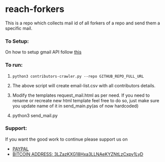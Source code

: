 # reach-forkers

This is a repo which collects mail id of all forkers of a repo and send them a specific mail.


### To Setup:

On how to setup gmail API follow [this](https://github.com/shankarj67/python-gmail-api/blob/563c7bf722c69be4fed2204e2829d0ab843d8729/README.md#install)

### To run:

1. `python3 contributors-crawler.py --repo GITHUB_REPO_FULL_URL`

2. The above script will create email-list.csv with all contributors details.

3. Modify the templates request_mail.html as per need. If you need to rename or recreate new html template feel free to do so, just make sure you update name of it in send_main.py(as of now hardcoded)

4. python3 send_mail.py

### Support:

If you want the good work to continue please support us on

* [PAYPAL](https://www.paypal.me/ishandutta2007)
* [BITCOIN ADDRESS: 3LZazKXG18Hxa3LLNAeKYZNtLzCxpv1LyD](https://www.coinbase.com/join/5a8e4a045b02c403bc3a9c0c)
